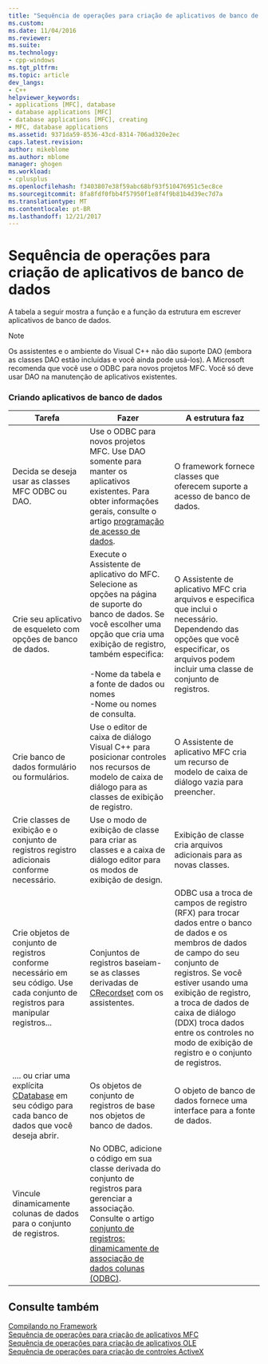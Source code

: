 ```yaml
---
title: "Sequência de operações para criação de aplicativos de banco de dados | Microsoft Docs"
ms.custom: 
ms.date: 11/04/2016
ms.reviewer: 
ms.suite: 
ms.technology:
- cpp-windows
ms.tgt_pltfrm: 
ms.topic: article
dev_langs:
- C++
helpviewer_keywords:
- applications [MFC], database
- database applications [MFC]
- database applications [MFC], creating
- MFC, database applications
ms.assetid: 9371da59-8536-43cd-8314-706ad320e2ec
caps.latest.revision: 
author: mikeblome
ms.author: mblome
manager: ghogen
ms.workload:
- cplusplus
ms.openlocfilehash: f3403807e38f59abc68bf93f510476951c5ec8ce
ms.sourcegitcommit: 8fa8fdf0fbb4f57950f1e8f4f9b81b4d39ec7d7a
ms.translationtype: MT
ms.contentlocale: pt-BR
ms.lasthandoff: 12/21/2017
---
```

# <a name="sequence-of-operations-for-creating-database-applications"></a>Sequência de operações para criação de aplicativos de banco de dados
A tabela a seguir mostra a função e a função da estrutura em escrever aplicativos de banco de dados.  
  
> [!NOTE]
>  Os assistentes e o ambiente do Visual C++ não dão suporte DAO (embora as classes DAO estão incluídas e você ainda pode usá-los). A Microsoft recomenda que você use o ODBC para novos projetos MFC. Você só deve usar DAO na manutenção de aplicativos existentes.  
  
### <a name="creating-database-applications"></a>Criando aplicativos de banco de dados  
  
|Tarefa|Fazer|A estrutura faz|  
|----------|------------|------------------------|  
|Decida se deseja usar as classes MFC ODBC ou DAO.|Use o ODBC para novos projetos MFC. Use DAO somente para manter os aplicativos existentes. Para obter informações gerais, consulte o artigo [programação de acesso de dados](../data/data-access-programming-mfc-atl.md).|O framework fornece classes que oferecem suporte a acesso de banco de dados.|  
|Crie seu aplicativo de esqueleto com opções de banco de dados.|Execute o Assistente de aplicativo do MFC. Selecione as opções na página de suporte do banco de dados. Se você escolher uma opção que cria uma exibição de registro, também especifica:<br /><br /> -Nome da tabela e a fonte de dados ou nomes<br />-Nome ou nomes de consulta.|O Assistente de aplicativo MFC cria arquivos e especifica que inclui o necessário. Dependendo das opções que você especificar, os arquivos podem incluir uma classe de conjunto de registros.|  
|Crie banco de dados formulário ou formulários.|Use o editor de caixa de diálogo Visual C++ para posicionar controles nos recursos de modelo de caixa de diálogo para as classes de exibição de registro.|O Assistente de aplicativo MFC cria um recurso de modelo de caixa de diálogo vazia para preencher.|  
|Crie classes de exibição e o conjunto de registros registro adicionais conforme necessário.|Use o modo de exibição de classe para criar as classes e a caixa de diálogo editor para os modos de exibição de design.|Exibição de classe cria arquivos adicionais para as novas classes.|  
|Crie objetos de conjunto de registros conforme necessário em seu código. Use cada conjunto de registros para manipular registros...|Conjuntos de registros baseiam-se as classes derivadas de [CRecordset](../mfc/reference/crecordset-class.md) com os assistentes.|ODBC usa a troca de campos de registro (RFX) para trocar dados entre o banco de dados e os membros de dados de campo do seu conjunto de registros. Se você estiver usando uma exibição de registro, a troca de dados de caixa de diálogo (DDX) troca dados entre os controles no modo de exibição de registro e o conjunto de registros.|  
|.... ou criar uma explícita [CDatabase](../mfc/reference/cdatabase-class.md) em seu código para cada banco de dados que você deseja abrir.|Os objetos de conjunto de registros de base nos objetos de banco de dados.|O objeto de banco de dados fornece uma interface para a fonte de dados.|  
|Vincule dinamicamente colunas de dados para o conjunto de registros.|No ODBC, adicione o código em sua classe derivada do conjunto de registros para gerenciar a associação. Consulte o artigo [conjunto de registros: dinamicamente de associação de dados colunas (ODBC)](../data/odbc/recordset-dynamically-binding-data-columns-odbc.md).||  
  
## <a name="see-also"></a>Consulte também  
 [Compilando no Framework](../mfc/building-on-the-framework.md)   
 [Sequência de operações para criação de aplicativos MFC](../mfc/sequence-of-operations-for-building-mfc-applications.md)   
 [Sequência de operações para criação de aplicativos OLE](../mfc/sequence-of-operations-for-creating-ole-applications.md)   
 [Sequência de operações para criação de controles ActiveX](../mfc/sequence-of-operations-for-creating-activex-controls.md)
